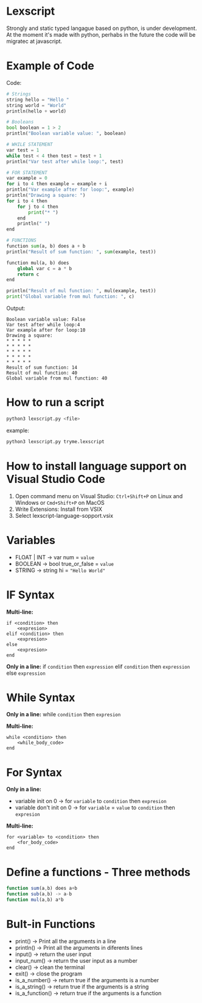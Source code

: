 # Lexscript
Strongly and static typed langague based on python, is under development.
At the moment it's made with python, perhabs in the future the code will be migratec at javascript.

# Example of Code
Code:
```python
# Strings
string hello = "Hello "
string world = "World"
println(hello + world)

# Booleans
bool boolean = 1 > 2
println("Boolean variable value: ", boolean)

# WHILE STATEMENT
var test = 1
while test < 4 then test = test + 1
println("Var test after while loop:", test)

# FOR STATEMENT
var example = 0
for i to 4 then example = example + i
println("Var example after for loop:", example)
println("Drawing a square: ")
for i to 4 then
    for j to 4 then
        print("* ")
    end
    println(" ")
end

# FUNCTIONS
function sum(a, b) does a + b
println("Result of sum function: ", sum(example, test))

function mul(a, b) does
    global var c = a * b
    return c
end

println("Result of mul function: ", mul(example, test))
print("Global variable from mul function: ", c)
```
Output:
```
Boolean variable value: False
Var test after while loop:4
Var example after for loop:10
Drawing a square: 
* * * * *  
* * * * *  
* * * * *  
* * * * *  
* * * * *  
Result of sum function: 14
Result of mul function: 40
Global variable from mul function: 40
```

# How to run a script
```bash
python3 lexscript.py <file>
```
example:
```bash
python3 lexscript.py tryme.lexscript
```

# How to install language support on Visual Studio Code
1. Open command menu on Visual Studio: `Ctrl+Shift+P` on Linux and Windows or `Cmd+Shift+P` on MacOS
2. Write Extensions: Install from VSIX
3. Select lexscript-language-sopport.vsix

# Variables
- FLOAT | INT -> var num = `value`
- BOOLEAN -> bool true_or_false = `value`
- STRING -> string hi = `"Hello World"`

# IF Syntax
**Multi-line:**
```
if <condition> then 
    <expresion> 
elif <condition> then 
    <expresion>
else 
    <expresion>
end
```
**Only in a line:**
if `condition` then `expression` elif `condition` then `expression` else `expression`

# While Syntax
**Only in a line:** while `condition` then `expresion`

**Multi-line:**
```
while <condition> then
    <while_body_code>
end
```

# For Syntax
**Only in a line:**
- variable init on 0 -> for `variable` to `condition` then `expresion` 
- variable don't init on 0 -> for `variable` = `value` to `condition` then `expresion`

**Multi-line:**
```
for <variable> to <condition> then
    <for_body_code>
end
```

# Define a functions - Three methods
```javascript
function sum(a,b) does a+b
function sub(a,b) -> a-b
function mul(a,b) a*b
```

# Bult-in Functions
- print()         -> Print all the arguments in a line
- println()       -> Print all the arguments in diferents lines
- input()         -> return the user input
- input_num()     -> return the user input as a number
- clear()         -> clean the terminal
- exit()          -> close the program
- is_a_number()   -> return true if the arguments is a number
- is_a_string()   -> return true if the arguments is a string
- is_a_function() -> return true if the arguments is a function